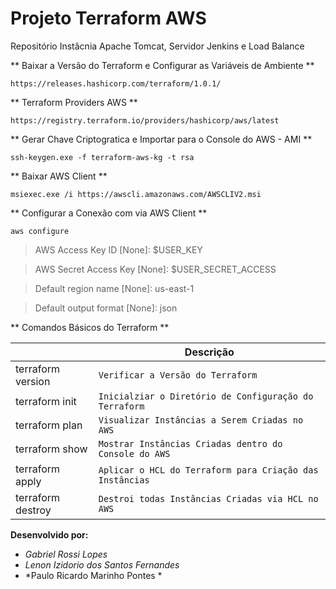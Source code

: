 # Projeto Terraform AWS
Repositório Instâcnia Apache Tomcat, Servidor Jenkins  e Load Balance

** Baixar a Versão do Terraform e Configurar as Variáveis de Ambiente **

	https://releases.hashicorp.com/terraform/1.0.1/

** Terraform Providers AWS **

	https://registry.terraform.io/providers/hashicorp/aws/latest

** Gerar Chave Criptogratica e Importar para o Console do AWS - AMI **

`ssh-keygen.exe -f terraform-aws-kg -t rsa`

** Baixar AWS Client **

`msiexec.exe /i https://awscli.amazonaws.com/AWSCLIV2.msi`

** Configurar a Conexão com via AWS Client **

`aws configure`

>AWS Access Key ID [None]:      $USER_KEY

>AWS Secret Access Key [None]:  $USER_SECRET_ACCESS

>Default region name [None]:    us-east-1

>Default output format [None]:  json

** Comandos Básicos do Terraform **

|                  |Descrição                      							|
|------------------|--------------------------------------------------------|
|terraform version |`Verificar a Versão do Terraform`            			|
|terraform init    |`Inicialziar o Diretório de Configuração do Terraform`  |
|terraform plan    |`Visualizar Instâncias a Serem Criadas no AWS`			|
|terraform show    |`Mostrar Instâncias Criadas dentro do Console do AWS`	|
|terraform apply   |`Aplicar o HCL do Terraform para Criação das Instâncias`|
|terraform destroy |`Destroi todas Instâncias Criadas via HCL no AWS`		|

**Desenvolvido por:**

- *Gabriel Rossi Lopes*
- *Lenon Izidorio dos Santos Fernandes*
- *Paulo Ricardo Marinho Pontes *